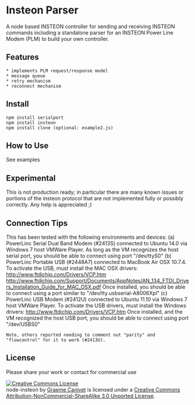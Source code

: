 Insteon Parser
==============

A node based INSTEON controller for sending and receiving INSTEON commands including a standalone parser for an INSTEON Power Line Modem (PLM) to build your own controller.

Features
--------
	* implements PLM request/response model
	* message queue
	* retry mechanism
	* reconnect mechanism


Install
-------
	npm install serialport
	npm install insteon
	npm install clone (optional: example2.js)

How to Use
----------
See examples

Experimental
------------
This is not production ready; in particular there are many known issues or portions of the insteon protocol that are not implemented fully or possibly correctly. Any help is appreciated ;)
	
Connection Tips
---------------
This has been tested with the following environments and devices:
	(a) PowerLinc Serial Dual Band Modem (#2413S) connected to Ubuntu 14.0 via Windows 7 host VMWare Player. 
    	As long as the VM recognizes the host serial port, you should be able to connect using port "/dev/ttyS0"
	(b) PowerLinc Portable USB (#2448A7) connected to MacBook Air OSX 10.7.4. 
		To activate the USB, must install the MAC OSX drivers:
		http://www.ftdichip.com/Drivers/VCP.htm
		http://www.ftdichip.com/Support/Documents/AppNotes/AN_134_FTDI_Drivers_Installation_Guide_for_MAC_OSX.pdf
		Once installed, you should be able to connect using a port similar to "/dev/tty.usbserial-A8006Xpl"
	(c) PowerLinc USB Modem (#2412U) connected to Ubuntu 11.10 via Windows 7 host VMWare Player.
   	 	To activate the USB drivers, must install the Windows drivers:
		http://www.ftdichip.com/Drivers/VCP.htm
    	Once installed, and the VM recognized the host USB port, you should be able to connect using port "/dev/USBS0"

	Note, others reported needing to comment out "parity" and "flowcontrol" for it to work (#2413U). 

License
-------
Please share your work or contact for commercial use

<a rel="license" href="http://creativecommons.org/licenses/by-nc-sa/3.0/"><img alt="Creative Commons License" style="border-width:0" src="http://i.creativecommons.org/l/by-nc-sa/3.0/88x31.png" /></a><br /><span xmlns:dct="http://purl.org/dc/terms/" property="dct:title">node-insteon</span> by <a xmlns:cc="http://creativecommons.org/ns#" href="https://github.com/gcanivet/node-insteon" property="cc:attributionName" rel="cc:attributionURL">Graeme Canivet</a> is licensed under a <a rel="license" href="http://creativecommons.org/licenses/by-nc-sa/3.0/">Creative Commons Attribution-NonCommercial-ShareAlike 3.0 Unported License</a>.
